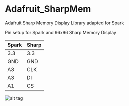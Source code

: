 Adafruit_SharpMem
=================

Adafruit Sharp Memory Display Library adapted for Spark

Pin setup for Spark and 96x96 Sharp Memory Display


Spark         | Sharp
------------- | -------------
3.3           | 3.3
GND           | GND
A3            | CLK
A3            | DI
A1            | CS


![alt tag](https://www.dropbox.com/s/xxemopx4zakcndy/Dustins%20Words%20SharpMem_bb.jpg?dl=0)
